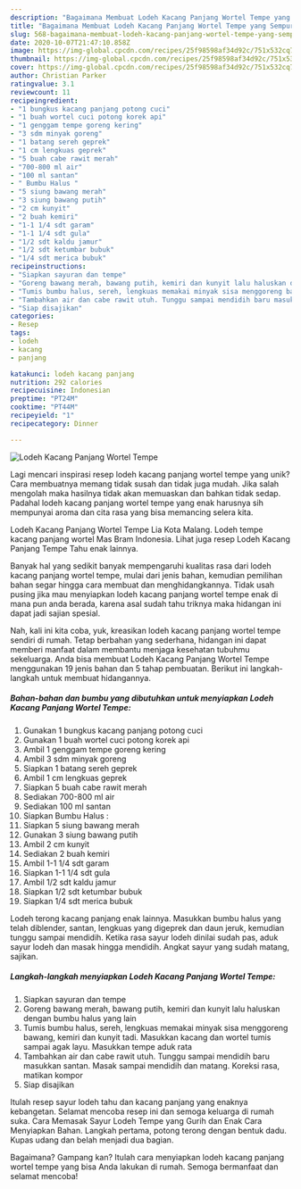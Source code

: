 ```yaml
---
description: "Bagaimana Membuat Lodeh Kacang Panjang Wortel Tempe yang Sempurna"
title: "Bagaimana Membuat Lodeh Kacang Panjang Wortel Tempe yang Sempurna"
slug: 568-bagaimana-membuat-lodeh-kacang-panjang-wortel-tempe-yang-sempurna
date: 2020-10-07T21:47:10.858Z
image: https://img-global.cpcdn.com/recipes/25f98598af34d92c/751x532cq70/lodeh-kacang-panjang-wortel-tempe-foto-resep-utama.jpg
thumbnail: https://img-global.cpcdn.com/recipes/25f98598af34d92c/751x532cq70/lodeh-kacang-panjang-wortel-tempe-foto-resep-utama.jpg
cover: https://img-global.cpcdn.com/recipes/25f98598af34d92c/751x532cq70/lodeh-kacang-panjang-wortel-tempe-foto-resep-utama.jpg
author: Christian Parker
ratingvalue: 3.1
reviewcount: 11
recipeingredient:
- "1 bungkus kacang panjang potong cuci"
- "1 buah wortel cuci potong korek api"
- "1 genggam tempe goreng kering"
- "3 sdm minyak goreng"
- "1 batang sereh geprek"
- "1 cm lengkuas geprek"
- "5 buah cabe rawit merah"
- "700-800 ml air"
- "100 ml santan"
- " Bumbu Halus "
- "5 siung bawang merah"
- "3 siung bawang putih"
- "2 cm kunyit"
- "2 buah kemiri"
- "1-1 1/4 sdt garam"
- "1-1 1/4 sdt gula"
- "1/2 sdt kaldu jamur"
- "1/2 sdt ketumbar bubuk"
- "1/4 sdt merica bubuk"
recipeinstructions:
- "Siapkan sayuran dan tempe"
- "Goreng bawang merah, bawang putih, kemiri dan kunyit lalu haluskan dengan bumbu halus yang lain"
- "Tumis bumbu halus, sereh, lengkuas memakai minyak sisa menggoreng bawang, kemiri dan kunyit tadi. Masukkan kacang dan wortel tumis sampai agak layu. Masukkan tempe aduk rata"
- "Tambahkan air dan cabe rawit utuh. Tunggu sampai mendidih baru masukkan santan. Masak sampai mendidih dan matang. Koreksi rasa, matikan kompor"
- "Siap disajikan"
categories:
- Resep
tags:
- lodeh
- kacang
- panjang

katakunci: lodeh kacang panjang 
nutrition: 292 calories
recipecuisine: Indonesian
preptime: "PT24M"
cooktime: "PT44M"
recipeyield: "1"
recipecategory: Dinner

---
```



![Lodeh Kacang Panjang Wortel Tempe](https://img-global.cpcdn.com/recipes/25f98598af34d92c/751x532cq70/lodeh-kacang-panjang-wortel-tempe-foto-resep-utama.jpg)

Lagi mencari inspirasi resep lodeh kacang panjang wortel tempe yang unik? Cara membuatnya memang tidak susah dan tidak juga mudah. Jika salah mengolah maka hasilnya tidak akan memuaskan dan bahkan tidak sedap. Padahal lodeh kacang panjang wortel tempe yang enak harusnya sih mempunyai aroma dan cita rasa yang bisa memancing selera kita.

Lodeh Kacang Panjang Wortel Tempe Lia Kota Malang. Lodeh tempe kacang panjang wortel Mas Bram Indonesia. Lihat juga resep Lodeh Kacang Panjang Tempe Tahu enak lainnya.

Banyak hal yang sedikit banyak mempengaruhi kualitas rasa dari lodeh kacang panjang wortel tempe, mulai dari jenis bahan, kemudian pemilihan bahan segar hingga cara membuat dan menghidangkannya. Tidak usah pusing jika mau menyiapkan lodeh kacang panjang wortel tempe enak di mana pun anda berada, karena asal sudah tahu triknya maka hidangan ini dapat jadi sajian spesial.


Nah, kali ini kita coba, yuk, kreasikan lodeh kacang panjang wortel tempe sendiri di rumah. Tetap berbahan yang sederhana, hidangan ini dapat memberi manfaat dalam membantu menjaga kesehatan tubuhmu sekeluarga. Anda bisa membuat Lodeh Kacang Panjang Wortel Tempe menggunakan 19 jenis bahan dan 5 tahap pembuatan. Berikut ini langkah-langkah untuk membuat hidangannya.

<!--inarticleads1-->

##### Bahan-bahan dan bumbu yang dibutuhkan untuk menyiapkan Lodeh Kacang Panjang Wortel Tempe:

1. Gunakan 1 bungkus kacang panjang potong cuci
1. Gunakan 1 buah wortel cuci potong korek api
1. Ambil 1 genggam tempe goreng kering
1. Ambil 3 sdm minyak goreng
1. Siapkan 1 batang sereh geprek
1. Ambil 1 cm lengkuas geprek
1. Siapkan 5 buah cabe rawit merah
1. Sediakan 700-800 ml air
1. Sediakan 100 ml santan
1. Siapkan  Bumbu Halus :
1. Siapkan 5 siung bawang merah
1. Gunakan 3 siung bawang putih
1. Ambil 2 cm kunyit
1. Sediakan 2 buah kemiri
1. Ambil 1-1 1/4 sdt garam
1. Siapkan 1-1 1/4 sdt gula
1. Ambil 1/2 sdt kaldu jamur
1. Siapkan 1/2 sdt ketumbar bubuk
1. Siapkan 1/4 sdt merica bubuk


Lodeh terong kacang panjang enak lainnya. Masukkan bumbu halus yang telah diblender, santan, lengkuas yang digeprek dan daun jeruk, kemudian tunggu sampai mendidih. Ketika rasa sayur lodeh dinilai sudah pas, aduk sayur lodeh dan masak hingga mendidih. Angkat sayur yang sudah matang, sajikan. 

<!--inarticleads2-->

##### Langkah-langkah menyiapkan Lodeh Kacang Panjang Wortel Tempe:

1. Siapkan sayuran dan tempe
1. Goreng bawang merah, bawang putih, kemiri dan kunyit lalu haluskan dengan bumbu halus yang lain
1. Tumis bumbu halus, sereh, lengkuas memakai minyak sisa menggoreng bawang, kemiri dan kunyit tadi. Masukkan kacang dan wortel tumis sampai agak layu. Masukkan tempe aduk rata
1. Tambahkan air dan cabe rawit utuh. Tunggu sampai mendidih baru masukkan santan. Masak sampai mendidih dan matang. Koreksi rasa, matikan kompor
1. Siap disajikan


Itulah resep sayur lodeh tahu dan kacang panjang yang enaknya kebangetan. Selamat mencoba resep ini dan semoga keluarga di rumah suka. Cara Memasak Sayur Lodeh Tempe yang Gurih dan Enak Cara Menyiapkan Bahan. Langkah pertama, potong terong dengan bentuk dadu. Kupas udang dan belah menjadi dua bagian. 

Bagaimana? Gampang kan? Itulah cara menyiapkan lodeh kacang panjang wortel tempe yang bisa Anda lakukan di rumah. Semoga bermanfaat dan selamat mencoba!
